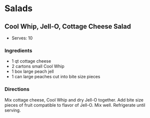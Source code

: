 # Salads

## Cool Whip, Jell-O, Cottage Cheese Salad

* Serves: 10

### Ingredients

* 1 qt cottage cheese
* 2 cartons small Cool Whip
* 1 box large peach jell
* 1 can large peaches cut into bite size pieces

### Directions

Mix cottage cheese, Cool Whip and dry Jell-O together.  Add bite size pieces of fruit compatible to flavor of Jell-O.  Mix well.  Refrigerate until serving.
